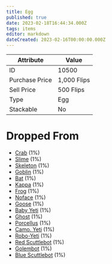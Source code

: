 ```yaml
---
title: Egg
published: true
date: 2023-02-18T16:44:34.000Z
tags: items
editor: markdown
dateCreated: 2023-02-16T00:00:00.000Z
---
```




|Attribute|Value|
|-|-|
|ID|10500|
|Purchase Price|1,000 Flips|
|Sell Price|500 Flips|
|Type|Egg|
|Stackable|No|


# Dropped From
 * [Crab](/monsters/crab.md) (1%)
 * [Slime](/monsters/slime.md) (1%)
 * [Skeleton](/monsters/skeleton.md) (1%)
 * [Goblin](/monsters/goblin.md) (1%)
 * [Bat](/monsters/bat.md) (1%)
 * [Kappa](/monsters/kappa.md) (1%)
 * [Frog](/monsters/frog.md) (1%)
 * [Noface](/monsters/noface.md) (1%)
 * [Goose](/monsters/goose.md) (1%)
 * [Baby Yeti](/monsters/baby-yeti.md) (1%)
 * [Ghost](/monsters/ghost.md) (1%)
 * [Porcellus](/monsters/porcellus.md) (1%)
 * [Camo. Yeti](/monsters/camo-yeti.md) (1%)
 * [Robo-Yeti](/monsters/robo-yeti.md) (1%)
 * [Red Scuttlebot](/monsters/red-scuttlebot.md) (1%)
 * [Golembot](/monsters/golembot.md) (1%)
 * [Blue Scuttlebot](/monsters/blue-scuttlebot.md) (1%)
